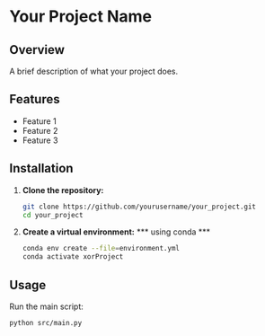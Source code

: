 # Your Project Name

## Overview
A brief description of what your project does.

## Features
- Feature 1
- Feature 2
- Feature 3

## Installation

1. **Clone the repository:**
    ```sh
    git clone https://github.com/yourusername/your_project.git
    cd your_project
    ```

2. **Create a virtual environment:**
    *** using conda ***
    ```zsh
    conda env create --file=environment.yml 
    conda activate xorProject
    ```

## Usage

Run the main script:

```sh
python src/main.py
